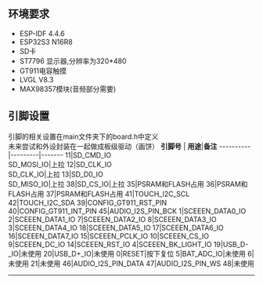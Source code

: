 ## 环境要求
+ ESP-IDF 4.4.6  
+ ESP32S3 N16R8
+ SD卡
+ ST7796 显示器,分辨率为320*480
+ GT911电容触摸
+ LVGL V8.3
+ MAX98357模块(音频部分需要)

## 引脚设置
引脚的相关设置在main文件夹下的board.h中定义  
未来尝试和外设封装在一起做成板级驱动（画饼）
__引脚号__ | __用途__|__备注__
----------|---------|-------
11|SD_CMD_IO<br>SD_MOSI_IO|上拉
12|SD_CLK_IO<br>SD_CLK_IO|上拉
13|SD_D0_IO<br>SD_MISO_IO|上拉
38|SD_CS_IO|上拉
35|PSRAM和FLASH占用
36|PSRAM和FLASH占用
37|PSRAM和FLASH占用
41|TOUCH_I2C_SCL
42|TOUCH_I2C_SDA
39|CONFIG_GT911_RST_PIN
40|CONFIG_GT911_INT_PIN
45|AUDIO_I2S_PIN_BCK
1|SCEEEN_DATA0_IO
2|SCEEEN_DATA1_IO
7|SCEEEN_DATA2_IO
8|SCEEEN_DATA3_IO
3|SCEEEN_DATA4_IO
18|SCEEEN_DATA5_IO
17|SCEEEN_DATA6_IO
16|SCEEEN_DATA7_IO
15|SCEEEN_PCLK_IO
10|SCEEEN_CS_IO
9|SCEEEN_DC_IO
14|SCEEEN_RST_IO
4|SCEEEN_BK_LIGHT_IO
19|USB_D-_IO|未使用
20|USB_D+_IO|未使用
0|RESET|按下复位
5|BAT_ADC_IO|未使用
6|未使用
21|未使用
46|AUDIO_I2S_PIN_DATA
47|AUDIO_I2S_PIN_WS
48|未使用


---  
